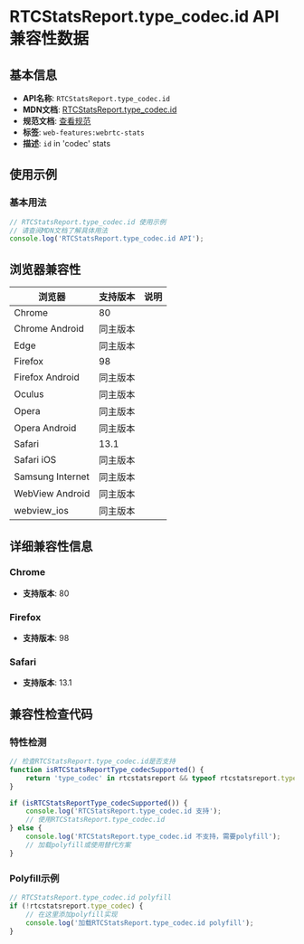 # RTCStatsReport.type_codec.id API 兼容性数据

## 基本信息

- **API名称**: `RTCStatsReport.type_codec.id`
- **MDN文档**: [RTCStatsReport.type_codec.id](https://developer.mozilla.org/docs/Web/API/RTCCodecStats/id)
- **规范文档**: [查看规范](https://w3c.github.io/webrtc-stats/#dom-rtcstats-id)
- **标签**: `web-features:webrtc-stats`
- **描述**: `id` in 'codec' stats

## 使用示例

### 基本用法

```javascript
// RTCStatsReport.type_codec.id 使用示例
// 请查阅MDN文档了解具体用法
console.log('RTCStatsReport.type_codec.id API');
```

## 浏览器兼容性

| 浏览器 | 支持版本 | 说明 |
|--------|----------|------|
| Chrome | 80 |  |
| Chrome Android | 同主版本 |  |
| Edge | 同主版本 |  |
| Firefox | 98 |  |
| Firefox Android | 同主版本 |  |
| Oculus | 同主版本 |  |
| Opera | 同主版本 |  |
| Opera Android | 同主版本 |  |
| Safari | 13.1 |  |
| Safari iOS | 同主版本 |  |
| Samsung Internet | 同主版本 |  |
| WebView Android | 同主版本 |  |
| webview_ios | 同主版本 |  |

## 详细兼容性信息

### Chrome

- **支持版本**: 80

### Firefox

- **支持版本**: 98

### Safari

- **支持版本**: 13.1

## 兼容性检查代码

### 特性检测

```javascript
// 检查RTCStatsReport.type_codec.id是否支持
function isRTCStatsReportType_codecSupported() {
    return 'type_codec' in rtcstatsreport && typeof rtcstatsreport.type_codec === 'function';
}

if (isRTCStatsReportType_codecSupported()) {
    console.log('RTCStatsReport.type_codec.id 支持');
    // 使用RTCStatsReport.type_codec.id
} else {
    console.log('RTCStatsReport.type_codec.id 不支持，需要polyfill');
    // 加载polyfill或使用替代方案
}
```

### Polyfill示例

```javascript
// RTCStatsReport.type_codec.id polyfill
if (!rtcstatsreport.type_codec) {
    // 在这里添加polyfill实现
    console.log('加载RTCStatsReport.type_codec.id polyfill');
}
```

